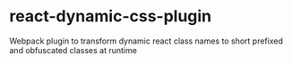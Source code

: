 # react-dynamic-css-plugin

Webpack plugin to transform dynamic react class names to short prefixed and obfuscated classes at runtime
